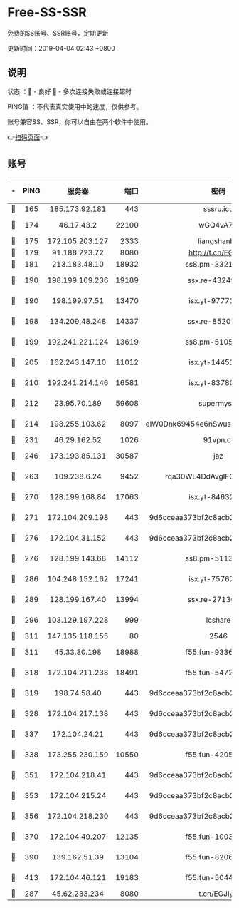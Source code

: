 # Free-SS-SSR

免费的SS账号、SSR账号，定期更新

更新时间：2019-04-04 02:43 +0800

## 说明

状态     ：🙂 - 良好 🙁 - 多次连接失败或连接超时

PING值   ：不代表真实使用中的速度，仅供参考。

账号兼容SS、SSR，你可以自由在两个软件中使用。

👉[扫码页面](https://liesauer.github.io/Free-SS-SSR/)👈

## 账号

|-|PING|服务器|端口|密码|加密方式|区域|
|:----:|:----:|:-----:|-----:|:----:|:----:|:----:|
|🙂|165|185.173.92.181|443|sssru.icu|rc4-md5|RU|
|🙂|174|46.17.43.2|22100|wGQ4vA7D|aes-256-gcm|RU|
|🙂|175|172.105.203.127|2333|liangshanbo|chacha20|JP|
|🙂|179|91.188.223.72|8080|http://t.cn/EGJIyrl|rc4-md5|RU|
|🙂|181|213.183.48.10|18932|ss8.pm-33211781|rc4-md5|RU|
|🙂|190|198.199.109.236|19189|ssx.re-43249557|aes-256-cfb|US|
|🙂|190|198.199.97.51|13470|isx.yt-97771805|aes-256-cfb|US|
|🙂|198|134.209.48.248|14337|ssx.re-85207480|aes-256-cfb|US|
|🙂|199|192.241.221.124|13619|ss8.pm-51057962|aes-256-cfb|US|
|🙂|205|162.243.147.10|11012|isx.yt-14451395|aes-256-cfb|US|
|🙂|210|192.241.214.146|16581|isx.yt-83780241|aes-256-cfb|US|
|🙂|212|23.95.70.189|59608|supermyssr|chacha20-ietf|US|
|🙂|214|198.255.103.62|8097|eIW0Dnk69454e6nSwuspv9DmS201tQ0D|aes-256-cfb|US|
|🙂|231|46.29.162.52|1026|91vpn.cf|rc4-md5|RU|
|🙂|246|173.193.85.131|30587|jaz|aes-256-cfb|US|
|🙂|263|109.238.6.24|9452|rqa30WL4DdAvgIFG6Fs3znzTa|aes-256-cfb|FR|
|🙂|270|128.199.168.84|17063|isx.yt-84632014|aes-256-cfb|SG|
|🙂|271|172.104.209.198|443|9d6cceaa373bf2c8acb22e60b6a58be6|aes-256-cfb|US|
|🙂|276|172.104.31.152|443|9d6cceaa373bf2c8acb22e60b6a58be6|aes-256-cfb|US|
|🙂|276|128.199.143.68|14112|ss8.pm-51133545|aes-256-cfb|SG|
|🙂|286|104.248.152.162|17241|isx.yt-75767202|aes-256-cfb|SG|
|🙂|289|128.199.167.40|13994|ssx.re-27130562|aes-256-cfb|SG|
|🙂|296|103.129.197.228|999|lcshare|aes-256-cfb|US|
|🙂|311|147.135.118.155|80|2546|chacha20|US|
|🙂|311|45.33.80.198|18988|f55.fun-93362245|aes-256-cfb|US|
|🙂|318|172.104.211.238|18491|f55.fun-54724290|aes-256-cfb|US|
|🙂|319|198.74.58.40|443|9d6cceaa373bf2c8acb22e60b6a58be6|aes-256-cfb|US|
|🙂|328|172.104.217.138|443|9d6cceaa373bf2c8acb22e60b6a58be6|aes-256-cfb|US|
|🙂|337|172.104.24.21|443|9d6cceaa373bf2c8acb22e60b6a58be6|aes-256-cfb|US|
|🙂|338|173.255.230.159|10550|f55.fun-42056790|aes-256-cfb|US|
|🙂|351|172.104.218.41|443|9d6cceaa373bf2c8acb22e60b6a58be6|aes-256-cfb|US|
|🙂|353|172.104.215.24|443|9d6cceaa373bf2c8acb22e60b6a58be6|aes-256-cfb|US|
|🙂|356|172.104.218.230|443|9d6cceaa373bf2c8acb22e60b6a58be6|aes-256-cfb|US|
|🙂|370|172.104.49.207|12135|f55.fun-10038011|aes-256-cfb|SG|
|🙂|390|139.162.51.39|13104|f55.fun-82060458|aes-256-cfb|SG|
|🙂|413|172.104.46.121|19183|f55.fun-50446313|aes-256-cfb|SG|
|🙂|287|45.62.233.234|8080|t.cn/EGJIyrl|rc4-md5|CA|
